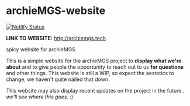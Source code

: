 # archieMGS-website
[![Netlify Status](https://api.netlify.com/api/v1/badges/c251ef0c-51a4-4741-b191-3f3b1ba46bb0/deploy-status)](https://app.netlify.com/sites/archiemgs/deploys)

**LINK TO WEBSITE:** http://archiemgs.tech

spicy website for archieMGS

This is a simple website for the archieMGS project to **display what we're about** and to give people the opportunity to reach out to us **for questions** and other things. This website is still a WIP, so expect the aestetics to change, we haven't quite nailed that down.

This website may also display recent updates on the project in the future.. *we'll see where this goes*. :) 
